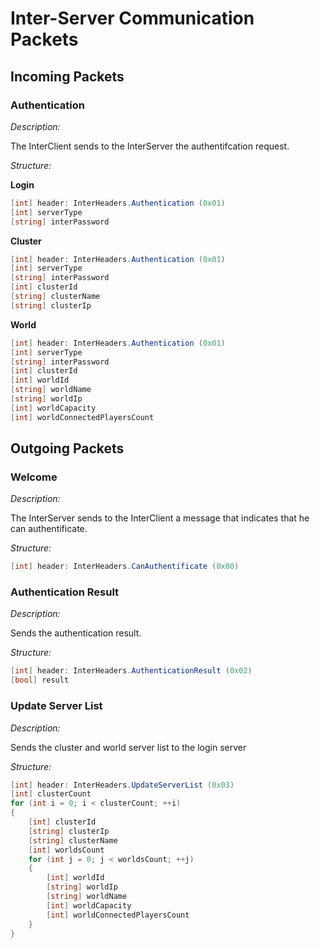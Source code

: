 # Inter-Server Communication Packets

## Incoming Packets

### Authentication

_Description:_

The InterClient sends to the InterServer the authentifcation request.

_Structure:_

**Login**
```c#
[int] header: InterHeaders.Authentication (0x01)
[int] serverType
[string] interPassword
```

**Cluster**
```c#
[int] header: InterHeaders.Authentication (0x01)
[int] serverType
[string] interPassword
[int] clusterId
[string] clusterName
[string] clusterIp
```

**World**
```c#
[int] header: InterHeaders.Authentication (0x01)
[int] serverType
[string] interPassword
[int] clusterId
[int] worldId
[string] worldName
[string] worldIp
[int] worldCapacity
[int] worldConnectedPlayersCount
```

## Outgoing Packets

### Welcome

_Description:_

The InterServer sends to the InterClient a message that indicates that he can authentificate.

_Structure:_

```c#
[int] header: InterHeaders.CanAuthentificate (0x00)
```

### Authentication Result

_Description:_

Sends the authentication result.

_Structure:_

```c#
[int] header: InterHeaders.AuthenticationResult (0x02)
[bool] result
```

### Update Server List

_Description:_

Sends the cluster and world server list to the login server

_Structure:_

```c#
[int] header: InterHeaders.UpdateServerList (0x03)
[int] clusterCount
for (int i = 0; i < clusterCount; ++i)
{
    [int] clusterId
    [string] clusterIp
    [string] clusterName
    [int] worldsCount
    for (int j = 0; j < worldsCount; ++j)
    {
        [int] worldId
        [string] worldIp
        [string] worldName
        [int] worldCapacity
        [int] worldConnectedPlayersCount
    }
}
```